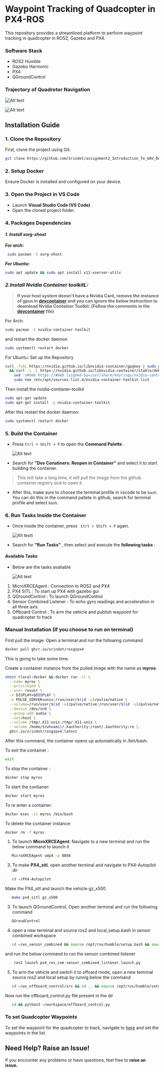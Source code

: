 # Waypoint Tracking of Quadcopter in PX4-ROS

This repository provides a streamlined platform to perform waypoint tracking in quadcopter in ROS2, Gazebo and PX4.

### Software Stack

* ROS2 Humble
* Gazebo Harmonic
* PX4
* QGroundControl

### Trajectory of Quadrotor Navigation

![Alt text](images/sim_results/QGroundControl.png "QGroundControl")

![Alt text](images/sim_results/Gazebo.png "Gazebo-Quadcopter")

## **Installation Guide**

### **1. Clone the Repository**

First, clone the project using Git:


```bash
git clone https://github.com/Srindot/assignment2_Introduction_To_UAV_Design.git
```

### **2. Setup Docker**

Ensure Docker is installed and configured on your device.

### **3. Open the Project in VS Code**

* Launch  **Visual Studio Code (VS Code)** .
* Open the cloned project folder.

### **4. Packages Dependencies**

#### ***1. Install xorg-xhost***

***For arch:***
```bash
 sudo pacman -S xorg-xhost
 ```

***For Ubuntu:***
 ```bash
 sudo apt update && sudo apt install x11-xserver-utils
```


### ***2.Install Nvidia Container toolkitL:***

> **If your host system doesn't have a Nvidia Card, remove the instance of gpus in [devcontainer](.devcontainer/devcontainer.json) and you can ignore the below instruction to download Nvidia Container Toolkit. (Follow the comments in the [devcontainer](.devcontainer/devcontainer.json) file)**

For Arch:
 ```bash
 sudo pacman -S nvidia-container-toolkit
```
and restart the docker daemon 
```bash 
sudo systemctl restart docker
```

For Ubuntu:
Set up the Repository
```bash 
curl -fsSL https://nvidia.github.io/libnvidia-container/gpgkey | sudo gpg --dearmor -o /usr/share/keyrings/nvidia-container-toolkit-keyring.gpg \
  && curl -s -L https://nvidia.github.io/libnvidia-container/stable/deb/nvidia-container-toolkit.list | \
    sed 's#deb https://#deb [signed-by=/usr/share/keyrings/nvidia-container-toolkit-keyring.gpg] https://#g' | \
    sudo tee /etc/apt/sources.list.d/nvidia-container-toolkit.list
```
Then install the nvidia-contianer-toolkit
```bash
sudo apt-get update
sudo apt-get install -y nvidia-container-toolkit
```
After this restart the docker daemon:
```bash
sudo systemctl restart docker
```

### **5. Build the Container**

* Press `Ctrl + Shift + P` to open the  **Command Palette** .

  ![Alt text](images/guide/reopen.png)
* Search for **"Dev Conatiners: Reopen in Container"** and select it to start building the container.
> This will take a long time, it will pull the image from the github container registry and to open it.

* After this, make sure to choose the terminal profile in vscode to be `bash`. You can do this in the command pallete in github, search for terminal profile and select `bash`.

### **6. Run Tasks Inside the Container**

* Once inside the container, press ` Ctrl + Shift + P`  again.

  ![Alt text](images/guide/runtasks.png)t
* Search for  **"Run Tasks"** , then select and execute the  **following tasks** :

#### **Available Tasks**

* Below are the tasks avaliable

  ![Alt text](images/guide/tasks.png)

1. MicroXRCEAgent : Connection to ROS2 and PX4
2. PX4 SITL  : To start up PX4 with gazebo gui
3. QGroundControl : To launch QGroundControl
4. Sensor Combined Listener : To echo gyro readings and acceleration in all three axis
5. Offboard Control : To arm the vehicle and publish waypoint for quadcopter to track

### Manual Installation (If you choose to run on terminal)

First pull the image: Open a terminal and run the following command

```bash
docker pull ghcr.io/srindot/rosgzpx4
```

This is going to take some time.

 Create a container instance from the pulled image with the name as **myros**:

```bash
xhost +local:docker && docker run -it \
  --name myros \
  --privileged \
  --user rosusr \
  -e DISPLAY=$DISPLAY \
  -e PULSE_SERVER=unix:/run/user/$(id -u)/pulse/native \
  --volume=/run/user/$(id -u)/pulse/native:/run/user/$(id -u)/pulse/native \
  --device /dev/snd \
  --group-add audio \
  --net=host \
  --volume /tmp/.X11-unix:/tmp/.X11-unix \
  --volume /home/$(whoami)/.Xauthority:/root/.Xauthority:ro \
  ghcr.io/srindot/rosgzpx4:latest

```

After this command, the container opens up automatically in /bin/bash.

To exit the container :

```bash
exit
```

To stop the container :

```bash
docker stop myros
```

To start the contianer:

```bash
docker start myros
```

To re enter a container:

```bash
docker exec -it myros /bin/bash
```

To delete the container instance:

```bash
docker rm -f myros
```

1. To launch **MicroXRCEAgent**: Navigate to a new terminal and run the below command to launch it

```bash
   MicroXRCEAgent udp4 -p 8888
```

3. To make **PX4_sitl**, open another terminal and navigate to PX4-Autopilot dir

```bash
   cd ~/PX4-Autopilot
```

  Make the PX4_sitl and launch the vehicle gz_x500

```bash
   make px4_sitl gz_x500
```

3. To launch QGroundControl, Open another terminal and run the following command

```bash
   QGroudControl
```

4. open a new terminal and source ros2 and local_setup.bash in sensor combined workspace

```bash
   cd ~/ws_sensor_combined && source /opt/ros/humble/setup.bash && source install/local_setup.bash
```

  and run the below command to run the sensor combined listener

```bash
    ros2 launch px4_ros_com sensor_combined_listener.launch.py
```

5. To arm the vehicle and switch it to offoard mode, open a new temrinal
   source ros2 and local setup by runnig below the command

```bash
   cd ~/ws_offboard_control/src && cd .. && source /opt/ros/humble/setup.bash && source install/local_setup.bash
```

  Now run the offboard_control.py file present in the dir

```bash
   cd && python3 ~/workspace/offboard_control.py
```

### To set Quadcopter Waypoints

To set the waypoint for the quadcopter to track, navigate to [here](offboard_control.py) and set the waypoints in the list.

## **Need Help? Raise an Issue!**

If you encounter any problems or have questions, feel free to **raise an issue.**
